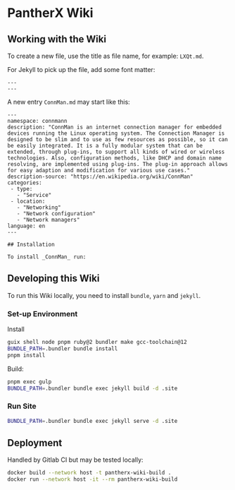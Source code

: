 # PantherX Wiki

## Working with the Wiki

To create a new file, use the title as file name, for example: `LXQt.md`.

For Jekyll to pick up the file, add some font matter:

```
---
---
```

A new entry `ConnMan.md` may start like this:

```
---
namespace: connmann
description: "ConnMan is an internet connection manager for embedded devices running the Linux operating system. The Connection Manager is designed to be slim and to use as few resources as possible, so it can be easily integrated. It is a fully modular system that can be extended, through plug-ins, to support all kinds of wired or wireless technologies. Also, configuration methods, like DHCP and domain name resolving, are implemented using plug-ins. The plug-in approach allows for easy adaption and modification for various use cases."
description-source: "https://en.wikipedia.org/wiki/ConnMan"
categories:
 - type:
   - "Service"
 - location:
   - "Networking"
   - "Network configuration"
   - "Network managers"
language: en
---

## Installation

To install _ConnMan_ run:
```

## Developing this Wiki

To run this Wiki locally, you need to install `bundle`, `yarn` and `jekyll`.

### Set-up Environment

Install

```bash
guix shell node pnpm ruby@2 bundler make gcc-toolchain@12
BUNDLE_PATH=.bundler bundle install
pnpm install
```

Build:

```bash
pnpm exec gulp
BUNDLE_PATH=.bundler bundle exec jekyll build -d .site
```

### Run Site

```bash
BUNDLE_PATH=.bundler bundle exec jekyll serve -d .site
```

## Deployment

Handled by Gitlab CI but may be tested locally:

```bash
docker build --network host -t pantherx-wiki-build .
docker run --network host -it --rm pantherx-wiki-build
```